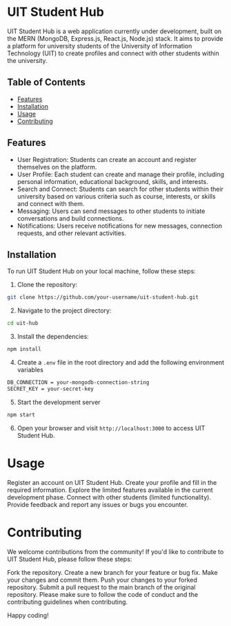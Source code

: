 # UIT Student Hub


UIT Student Hub is a web application currently under development, built on the MERN (MongoDB, Express.js, React.js, Node.js) stack. It aims to provide a platform for university students of the University of Information Technology (UIT) to create profiles and connect with other students within the university.

## Table of Contents

- [Features](#features)
- [Installation](#installation)
- [Usage](#usage)
- [Contributing](#contributing)

## Features

- User Registration: Students can create an account and register themselves on the platform.
- User Profile: Each student can create and manage their profile, including personal information, educational background, skills, and interests.
- Search and Connect: Students can search for other students within their university based on various criteria such as course, interests, or skills and connect with them.
- Messaging: Users can send messages to other students to initiate conversations and build connections.
- Notifications: Users receive notifications for new messages, connection requests, and other relevant activities.

## Installation

To run UIT Student Hub on your local machine, follow these steps:

1. Clone the repository:

```bash
git clone https://github.com/your-username/uit-student-hub.git
```

2. Navigate to the project directory:

```bash
cd uit-hub
```

3. Install the dependencies:

```bash
npm install
```

4. Create a `.env` file in the root directory and add the following environment variables

```bash
DB_CONNECTION = your-mongodb-connection-string
SECRET_KEY = your-secret-key
```

5. Start the development server

```bash
npm start
```

6. Open your browser and visit `http://localhost:3000` to access UIT Student Hub.


# Usage
Register an account on UIT Student Hub.
Create your profile and fill in the required information.
Explore the limited features available in the current development phase.
Connect with other students (limited functionality).
Provide feedback and report any issues or bugs you encounter.


# Contributing

We welcome contributions from the community! If you'd like to contribute to UIT Student Hub, please follow these steps:

Fork the repository.
Create a new branch for your feature or bug fix.
Make your changes and commit them.
Push your changes to your forked repository.
Submit a pull request to the main branch of the original repository.
Please make sure to follow the code of conduct and the contributing guidelines when contributing.

Happy coding!
